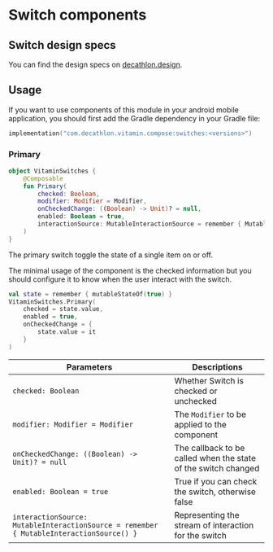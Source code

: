 # Switch components

## Switch design specs

You can find the design specs on [decathlon.design](https://www.decathlon.design/).

## Usage

If you want to use components of this module in your android mobile application, you should
first add the Gradle dependency in your Gradle file:

```kotlin
implementation("com.decathlon.vitamin.compose:switches:<versions>")
```

### Primary

```kotlin
object VitaminSwitches {
    @Composable
    fun Primary(
        checked: Boolean,
        modifier: Modifier = Modifier,
        onCheckedChange: ((Boolean) -> Unit)? = null,
        enabled: Boolean = true,
        interactionSource: MutableInteractionSource = remember { MutableInteractionSource() }
    )
}
```

The primary switch toggle the state of a single item on or off.

The minimal usage of the component is the checked information but you should configure it to know
when the user interact with the switch.

```kotlin
val state = remember { mutableStateOf(true) }
VitaminSwitches.Primary(
    checked = state.value,
    enabled = true,
    onCheckedChange = {
        state.value = it
    }
)
```

Parameters | Descriptions
-- | --
`checked: Boolean` | Whether Switch is checked or unchecked
`modifier: Modifier = Modifier` | The `Modifier` to be applied to the component
`onCheckedChange: ((Boolean) -> Unit)? = null` | The callback to be called when the state of the switch changed
`enabled: Boolean = true` | True if you can check the switch, otherwise false
`interactionSource: MutableInteractionSource = remember { MutableInteractionSource() }` | Representing the stream of interaction for the switch